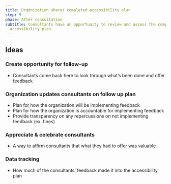 ```yaml
---
title: Organization shares completed accessibility plan
step: 9
phase: After consultation
subtitle: Consultants have an opportunity to review and assess the completed
  accessibility plan.
---
```

## Ideas

### Create opportunity for follow-up

* Consultants come back here to look through what’s been done and offer feedback

### Organization updates consultants on follow up plan

* Plan for how the organization will be implementing feedback
* Plan for how the organization is accountable for implementing feedback
* Provide transparency on any repercussions on not implementing feedback (ex. fines)

### Appreciate & celebrate consultants

* A way to affirm consultants that what they had to offer was valuable

### Data tracking

* How much of the consultants’ feedback made it into the accessibility plan
